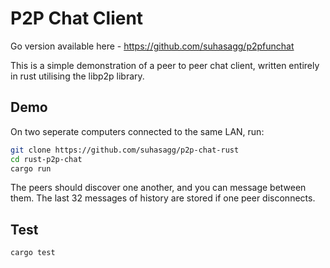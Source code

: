 # P2P Chat Client

Go version available here - https://github.com/suhasagg/p2pfunchat

This is a simple demonstration of a peer to peer chat client, written entirely in rust utilising the libp2p library.

## Demo

On two seperate computers connected to the same LAN, run:
```sh
git clone https://github.com/suhasagg/p2p-chat-rust
cd rust-p2p-chat
cargo run
```

The peers should discover one another, and you can message between them. The last 32 messages of history are stored if one peer disconnects.

## Test
```sh
cargo test
```
